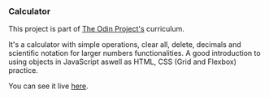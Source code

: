 ### Calculator

This project is part of [The Odin Project's](https://www.theodinproject.com) curriculum.

It's a calculator with simple operations, clear all, delete, decimals and scientific notation for larger numbers functionalities. A good introduction to using objects in JavaScript aswell as HTML, CSS (Grid and Flexbox) practice.

You can see it live [here](https://ghfinatti.github.io/calculator/).